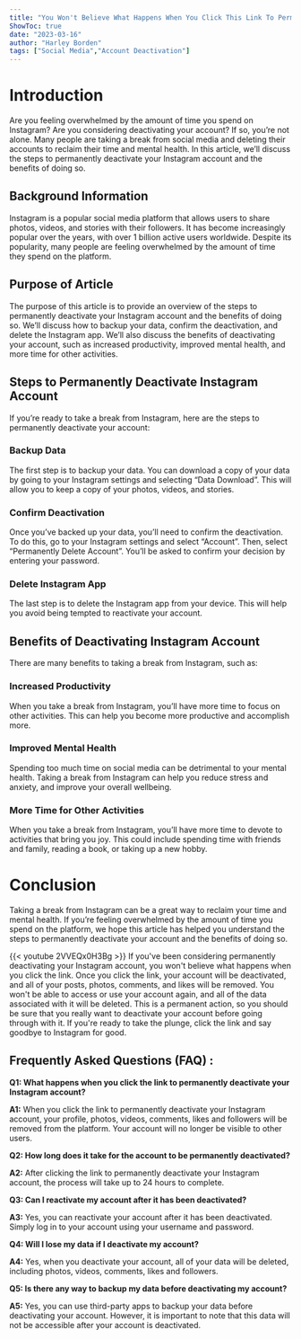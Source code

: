 ```yaml
---
title: "You Won't Believe What Happens When You Click This Link To Permanently Deactivate Your Instagram Account!"
ShowToc: true 
date: "2023-03-16"
author: "Harley Borden" 
tags: ["Social Media","Account Deactivation"]
---
```

# Introduction
Are you feeling overwhelmed by the amount of time you spend on Instagram? Are you considering deactivating your account? If so, you’re not alone. Many people are taking a break from social media and deleting their accounts to reclaim their time and mental health. In this article, we’ll discuss the steps to permanently deactivate your Instagram account and the benefits of doing so.

## Background Information
Instagram is a popular social media platform that allows users to share photos, videos, and stories with their followers. It has become increasingly popular over the years, with over 1 billion active users worldwide. Despite its popularity, many people are feeling overwhelmed by the amount of time they spend on the platform. 

## Purpose of Article
The purpose of this article is to provide an overview of the steps to permanently deactivate your Instagram account and the benefits of doing so. We’ll discuss how to backup your data, confirm the deactivation, and delete the Instagram app. We’ll also discuss the benefits of deactivating your account, such as increased productivity, improved mental health, and more time for other activities. 

## Steps to Permanently Deactivate Instagram Account
If you’re ready to take a break from Instagram, here are the steps to permanently deactivate your account:

### Backup Data
The first step is to backup your data. You can download a copy of your data by going to your Instagram settings and selecting “Data Download”. This will allow you to keep a copy of your photos, videos, and stories. 

### Confirm Deactivation
Once you’ve backed up your data, you’ll need to confirm the deactivation. To do this, go to your Instagram settings and select “Account”. Then, select “Permanently Delete Account”. You’ll be asked to confirm your decision by entering your password. 

### Delete Instagram App
The last step is to delete the Instagram app from your device. This will help you avoid being tempted to reactivate your account. 

## Benefits of Deactivating Instagram Account
There are many benefits to taking a break from Instagram, such as: 

### Increased Productivity
When you take a break from Instagram, you’ll have more time to focus on other activities. This can help you become more productive and accomplish more. 

### Improved Mental Health
Spending too much time on social media can be detrimental to your mental health. Taking a break from Instagram can help you reduce stress and anxiety, and improve your overall wellbeing. 

### More Time for Other Activities
When you take a break from Instagram, you’ll have more time to devote to activities that bring you joy. This could include spending time with friends and family, reading a book, or taking up a new hobby. 

# Conclusion
Taking a break from Instagram can be a great way to reclaim your time and mental health. If you’re feeling overwhelmed by the amount of time you spend on the platform, we hope this article has helped you understand the steps to permanently deactivate your account and the benefits of doing so.

{{< youtube 2VVEQx0H3Bg >}} 
If you've been considering permanently deactivating your Instagram account, you won't believe what happens when you click the link. Once you click the link, your account will be deactivated, and all of your posts, photos, comments, and likes will be removed. You won't be able to access or use your account again, and all of the data associated with it will be deleted. This is a permanent action, so you should be sure that you really want to deactivate your account before going through with it. If you're ready to take the plunge, click the link and say goodbye to Instagram for good.

## Frequently Asked Questions (FAQ) :
**Q1: What happens when you click the link to permanently deactivate your Instagram account?**

**A1:** When you click the link to permanently deactivate your Instagram account, your profile, photos, videos, comments, likes and followers will be removed from the platform. Your account will no longer be visible to other users.

**Q2: How long does it take for the account to be permanently deactivated?**

**A2:** After clicking the link to permanently deactivate your Instagram account, the process will take up to 24 hours to complete.

**Q3: Can I reactivate my account after it has been deactivated?**

**A3:** Yes, you can reactivate your account after it has been deactivated. Simply log in to your account using your username and password.

**Q4: Will I lose my data if I deactivate my account?**

**A4:** Yes, when you deactivate your account, all of your data will be deleted, including photos, videos, comments, likes and followers.

**Q5: Is there any way to backup my data before deactivating my account?**

**A5:** Yes, you can use third-party apps to backup your data before deactivating your account. However, it is important to note that this data will not be accessible after your account is deactivated.


